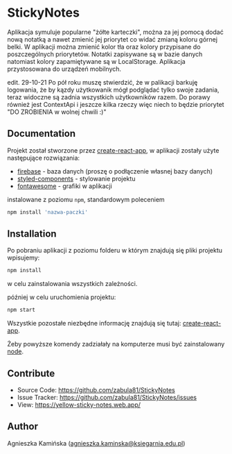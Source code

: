 # StickyNotes

Aplikacja symuluje popularne "żółte karteczki", można za jej pomocą dodać nową notatką a nawet zmienić jej priorytet co widać zmianą koloru górnej belki. W aplikacji można zmienić kolor tła oraz kolory przypisane do poszczególnych priorytetów. Notatki zapisywane są w bazie danych natomiast kolory zapamiętywane są w LocalStorage. Aplikacja przystosowana do urządzeń mobilnych.

edit. 29-10-21
Po pół roku muszę stwierdzić, że w palikacji barkuję logowania, że by kązdy użytkowanik mógł podglądać tylko swoje zadania, teraz widoczne są zadnia wszystkich użytkowników razem. Do porawy również jest ContextApi i jeszcze kilka rzeczy więc niech to będzie priorytet "DO ZROBIENIA w wolnej chwili :)"

## Documentation
Projekt został stworzone przez [create-react-app](https://github.com/facebook/create-react-app), w aplikacji zostały użyte następujące rozwiązania:

* [firebase](https://www.npmjs.com/package/firebase) - baza danych (proszę o podłączenie własnej bazy danych)
* [styled-components](https://github.com/styled-components/styled-components) - stylowanie projektu
* [fontawesome](https://github.com/FortAwesome/Font-Awesome) - grafiki w aplikacji

instalowane z poziomu `npm`, standardowym poleceniem
```javascript
npm install 'nazwa-paczki'
```
## Installation

Po pobraniu aplikacji z poziomu folderu w którym znajdują się pliki projektu wpisujemy:

```javascript
npm install
```

w celu zainstalowania wszystkich zależności.

później w celu uruchomienia projektu:

```javascript
npm start
```

Wszystkie pozostałe niezbędne informację znajdują się tutaj: [create-react-app](https://github.com/facebook/create-react-app).

Żeby powyższe komendy zadziałały na komputerze musi być zainstalowany [node](https://nodejs.org/en/).


## Contribute
* Source Code: https://github.com/zabula81/StickyNotes
* Issue Tracker: https://github.com/zabula81/StickyNotes/issues
* View: https://yellow-sticky-notes.web.app/

## Author
Agnieszka Kamińska (agnieszka.kaminska@ksiegarnia.edu.pl)



